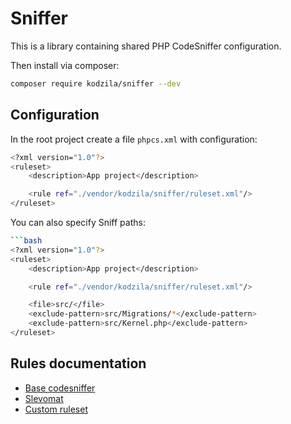 # Sniffer

This is a library containing shared PHP CodeSniffer configuration.

Then install via composer:
```bash
composer require kodzila/sniffer --dev
```

## Configuration
In the root project create a file `phpcs.xml` with configuration:
```bash
<?xml version="1.0"?>
<ruleset>
    <description>App project</description>

    <rule ref="./vendor/kodzila/sniffer/ruleset.xml"/>
</ruleset>
```


You can also specify Sniff paths:
```bash
```bash
<?xml version="1.0"?>
<ruleset>
    <description>App project</description>

    <rule ref="./vendor/kodzila/sniffer/ruleset.xml"/>

    <file>src/</file>
    <exclude-pattern>src/Migrations/*</exclude-pattern>
    <exclude-pattern>src/Kernel.php</exclude-pattern>
</ruleset>
```

## Rules documentation
* [Base codesniffer](https://github.com/squizlabs/PHP_CodeSniffer/wiki/Customisable-Sniff-Properties)
* [Slevomat](https://github.com/slevomat/coding-standard)
* [Custom ruleset](https://github.com/doctrine/coding-standard/blob/master/lib/Doctrine/ruleset.xml)
